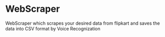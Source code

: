 # WebScraper
 WebScraper which scrapes your desired data from flipkart and saves the data into CSV format by Voice Recognization
